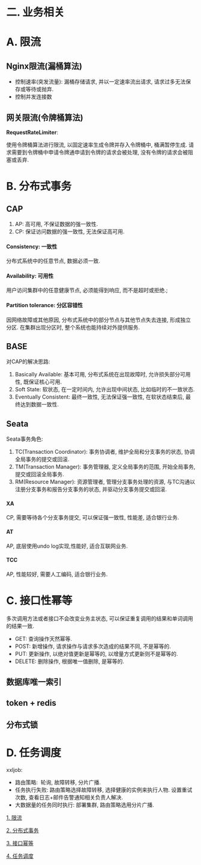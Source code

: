 # 二. 业务相关

# A. 限流

## Nginx限流(漏桶算法)

- 控制速率(突发流量): 漏桶存储请求, 并以一定速率流出请求, 请求过多无法保存或等待或抛弃.
- 控制并发连接数

## 网关限流(令牌桶算法)

**RequestRateLimiter**: &#x20;

使用令牌桶算法进行限流, 以固定速率生成令牌并存入令牌桶中, 桶满暂停生成. 请求需要到令牌桶中申请令牌通申请到令牌的请求会被处理, 没有令牌的请求会被阻塞或丢弃.

# B. 分布式事务

## CAP

1. AP: 高可用, 不保证数据的强一致性.
2. CP: 保证访问数据的强一致性, 无法保证高可用.

#### Consistency: 一致性

分布式系统中的任意节点, 数据必须一致.

#### Availability: 可用性

用户访问集群中的任意健康节点, 必须能得到响应, 而不是超时或拒绝.;

#### Partition tolerance: 分区容错性

因网络故障或其他原因, 分布式系统中的部分节点与其他节点失去连接, 形成独立分区. 在集群出现分区时, 整个系统也能持续对外提供服务.

## BASE

对CAP的解决思路:

1. Basically Available: 基本可用, 分布式系统在出现故障时, 允许损失部分可用性, 既保证核心可用.
2. Soft State: 软状态, 在一定时间内, 允许出现中间状态, 比如临时的不一致状态.
3. Eventually Consistent: 最终一致性, 无法保证强一致性, 在软状态结束后, 最终达到数据一致性.

## Seata

Seata事务角色:

1. TC(Transaction Coordinator): 事务协调者, 维护全局和分支事务的状态, 协调全局事务的提交或回滚.
2. TM(Transaction Manager): 事务管理器, 定义全局事务的范围, 开始全局事务,提交或回滚全局事务.
3. RM(Resource Manager): 资源管理者, 管理分支事务处理的资源, 与TC沟通以注册分支事务和报告分支事务的状态, 并驱动分支事务提交或回滚.

#### XA

CP, 需要等待各个分支事务提交, 可以保证强一致性, 性能差, 适合银行业务.

#### AT

AP, 底层使用undo log实现,性能好, 适合互联网业务.

#### TCC

AP, 性能较好, 需要人工编码, 适合银行业务.

# C. 接口性幂等

多次调用方法或者接口不会改变业务主状态, 可以保证重复调用的结果和单词调用的结果一致. &#x20;

- GET: 查询操作天然幂等.
- POST: 新增操作, 请求操作与请求多次造成的结果不同, 不是幂等的.
- PUT: 更新操作, 以绝对值更新是幂等的, 以增量方式更新则不是幂等的.
- DELETE: 删除操作, 根据唯一值删除, 是幂等的.

## 数据库唯一索引

## token + redis

## 分布式锁

# D. 任务调度

xxljob:

- 路由策略:  轮询, 故障转移, 分片广播.
- 任务执行失败: 路由策略选择故障转移, 选择健康的实例来执行人物. 设置重试次数, 查看日志+邮件告警通知相关负责人解决.
- 大数据量的任务同时执行: 部署集群, 路由策略选用分片广播.

[1. 限流](<1. 限流/1. 限流.md> "1. 限流")

[2. 分布式事务](<2. 分布式事务/2. 分布式事务.md> "2. 分布式事务")

[3. 接口幂等](<3. 接口幂等/3. 接口幂等.md> "3. 接口幂等")

[4. 任务调度](<4. 任务调度/4. 任务调度.md> "4. 任务调度")
